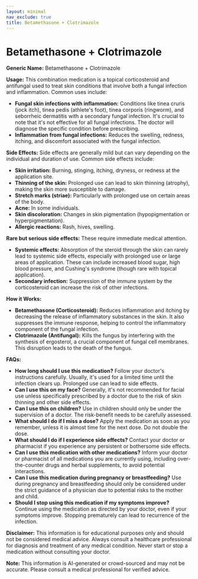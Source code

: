 ```yaml
---
layout: minimal
nav_exclude: true
title: Betamethasone + Clotrimazole
---
```


# Betamethasone + Clotrimazole

**Generic Name:** Betamethasone + Clotrimazole

**Usage:** This combination medication is a topical corticosteroid and antifungal used to treat skin conditions that involve both a fungal infection and inflammation.  Common uses include:

* **Fungal skin infections with inflammation:**  Conditions like tinea cruris (jock itch), tinea pedis (athlete's foot), tinea corporis (ringworm), and seborrheic dermatitis with a secondary fungal infection.  It's crucial to note that it's not effective for all fungal infections.  The doctor will diagnose the specific condition before prescribing.
* **Inflammation from fungal infections:** Reduces the swelling, redness, itching, and discomfort associated with the fungal infection.

**Side Effects:**  Side effects are generally mild but can vary depending on the individual and duration of use.  Common side effects include:

* **Skin irritation:** Burning, stinging, itching, dryness, or redness at the application site.
* **Thinning of the skin:** Prolonged use can lead to skin thinning (atrophy), making the skin more susceptible to damage.
* **Stretch marks (striae):** Particularly with prolonged use on certain areas of the body.
* **Acne:** In some individuals.
* **Skin discoloration:**  Changes in skin pigmentation (hypopigmentation or hyperpigmentation).
* **Allergic reactions:** Rash, hives, swelling.

**Rare but serious side effects:**  These require immediate medical attention.

* **Systemic effects:**  Absorption of the steroid through the skin can rarely lead to systemic side effects, especially with prolonged use or large areas of application.  These can include increased blood sugar, high blood pressure, and Cushing's syndrome (though rare with topical application).
* **Secondary infection:**  Suppression of the immune system by the corticosteroid can increase the risk of other infections.


**How it Works:**

* **Betamethasone (Corticosteroid):**  Reduces inflammation and itching by decreasing the release of inflammatory substances in the skin.  It also suppresses the immune response, helping to control the inflammatory component of the fungal infection.
* **Clotrimazole (Antifungal):** Kills the fungus by interfering with the synthesis of ergosterol, a crucial component of fungal cell membranes. This disruption leads to the death of the fungus.


**FAQs:**

* **How long should I use this medication?**  Follow your doctor's instructions carefully.  Usually, it's used for a limited time until the infection clears up.  Prolonged use can lead to side effects.
* **Can I use this on my face?**  Generally, it's not recommended for facial use unless specifically prescribed by a doctor due to the risk of skin thinning and other side effects.
* **Can I use this on children?**  Use in children should only be under the supervision of a doctor.  The risk-benefit needs to be carefully assessed.
* **What should I do if I miss a dose?**  Apply the medication as soon as you remember, unless it is almost time for the next dose. Do not double the dose.
* **What should I do if I experience side effects?**  Contact your doctor or pharmacist if you experience any persistent or bothersome side effects.
* **Can I use this medication with other medications?**  Inform your doctor or pharmacist of all medications you are currently using, including over-the-counter drugs and herbal supplements, to avoid potential interactions.
* **Can I use this medication during pregnancy or breastfeeding?**  Use during pregnancy and breastfeeding should only be considered under the strict guidance of a physician due to potential risks to the mother and child.
* **Should I stop using this medication if my symptoms improve?** Continue using the medication as directed by your doctor, even if your symptoms improve. Stopping prematurely can lead to recurrence of the infection.


**Disclaimer:** This information is for educational purposes only and should not be considered medical advice.  Always consult a healthcare professional for diagnosis and treatment of any medical condition.  Never start or stop a medication without consulting your doctor.


**Note:** This information is AI-generated or crowd-sourced and may not be accurate. Please consult a medical professional for verified advice.